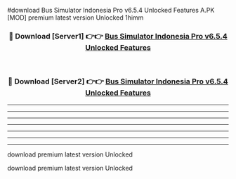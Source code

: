 #download Bus Simulator Indonesia Pro v6.5.4 Unlocked Features A.PK [MOD] premium latest version Unlocked 1himm 



<div align="center">
<h3>🔴 Download [Server1] 👉👉 <a href="https://download1apk.web.app/">Bus Simulator Indonesia Pro v6.5.4 Unlocked Features</a></h3><br>

<h3>🔴 Download [Server2] 👉👉 <a href="https://download1apk.web.app/">Bus Simulator Indonesia Pro v6.5.4 Unlocked Features</a></h3>
</div>





----------------------------------------------------------

----------------------------------------------------------

----------------------------------------------------------

----------------------------------------------------------

----------------------------------------------------------

----------------------------------------------------------

----------------------------------------------------------

download premium latest version Unlocked

download premium latest version Unlocked
